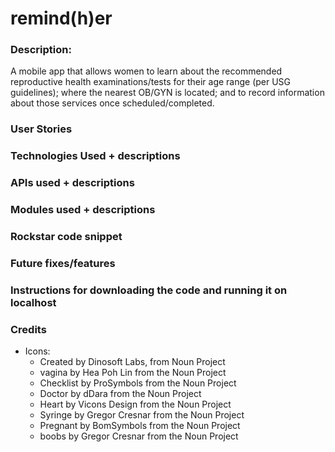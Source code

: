 # remind(h)er

### Description:
A mobile app that allows women to learn about the recommended reproductive health examinations/tests for their age range (per USG guidelines); where the nearest OB/GYN is located; and to record information about those services once scheduled/completed.

### User Stories

### Technologies Used + descriptions

### APIs used + descriptions

### Modules used + descriptions

### Rockstar code snippet

### Future fixes/features

### Instructions for downloading the code and running it on localhost

### Credits
- Icons:
	- Created by Dinosoft Labs, from Noun Project
	- vagina by Hea Poh Lin from the Noun Project
	- Checklist by ProSymbols from the Noun Project
	- Doctor by dDara from the Noun Project
	- Heart by Vicons Design from the Noun Project
	- Syringe by Gregor Cresnar from the Noun Project
	- Pregnant by BomSymbols from the Noun Project
	- boobs by Gregor Cresnar from the Noun Project